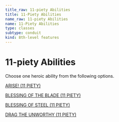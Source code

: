 ```yaml
---
title_raw: 11-piety Abilities
title: 11-Piety Abilities
name_raw: 11-piety Abilities
name: 11-Piety Abilities
type: classes
subtype: conduit
kind: 8th-level features
---
```


# 11-piety Abilities

Choose one heroic ability from the following options.

[ARISE! (11 PIETY)](./Arise.md)

[BLESSING OF THE BLADE (11 PIETY)](./Blessing%20Of%20The%20Blade.md)

[BLESSING OF STEEL (11 PIETY)](./Blessing%20Of%20Steel.md)

[DRAG THE UNWORTHY (11 PIETY)](./Drag%20The%20Unworthy.md)
